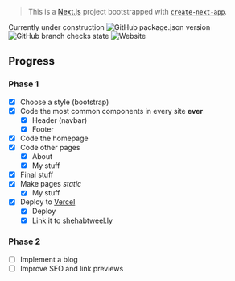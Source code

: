 > This is a [Next.js](https://nextjs.org/) project bootstrapped with [`create-next-app`](https://github.com/vercel/next.js/tree/canary/packages/create-next-app).

Currently under construction
![GitHub package.json version](https://img.shields.io/github/package-json/v/shahoob/website?style=flat-square)
![GitHub branch checks state](https://img.shields.io/github/checks-status/shahoob/website/main?label=deployment&logo=vercel&style=flat-square)
![Website](https://img.shields.io/website?down_message=in%20the%20v%20o%20i%20d&label=currently&style=flat-square&up_message=existing%20normally&url=https%3A%2F%2Fshehabtweel.ly)
## Progress
### Phase 1

- [x] Choose a style (bootstrap)
- [x] Code the most common components in every site **ever**
    - [x] Header (navbar)
    - [x] Footer
- [x] Code the homepage
- [x] Code other pages
    - [x] About
    - [x] My stuff
- [x] Final stuff
- [x] Make pages *static*
    - [x] My stuff
- [x] Deploy to [Vercel](vercel.com)
    - [x] Deploy
    - [x] Link it to [shehabtweel.ly](shehabtweel.ly)

### Phase 2

- [ ] Implement a blog
- [ ] Improve SEO and link previews

